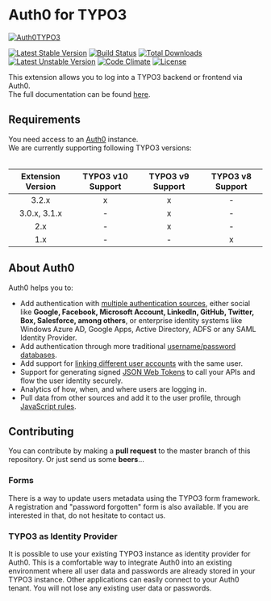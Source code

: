 Auth0 for TYPO3
===============
[![Auth0TYPO3](https://www.Leuchtfeuer.com/fileadmin/github/auth0-for-typo3/TYPO3-Auth0.png "Auth0 for TYPO3")](https://www.Leuchtfeuer.com/)

[![Latest Stable Version](https://poser.pugx.org/leuchtfeuer/auth0/v/stable)](https://packagist.org/packages/leuchtfeuer/auth0)
[![Build Status](https://travis-ci.com/Leuchtfeuer/auth0-for-typo3.svg?branch=master)](https://travis-ci.com/Leuchtfeuer/auth0-for-typo3)
[![Total Downloads](https://poser.pugx.org/leuchtfeuer/auth0/downloads)](https://packagist.org/leuchtfeuer/auth0)
[![Latest Unstable Version](https://poser.pugx.org/leuchtfeuer/auth0/v/unstable)](https://packagist.org/leuchtfeuer/auth0)
[![Code Climate](https://codeclimate.com/github/Leuchtfeuer/auth0-for-typo3/badges/gpa.svg)](https://codeclimate.com/github/Leuchtfeuer/auth0-for-typo3)
[![License](https://poser.pugx.org/leuchtfeuer/auth0/license)](https://packagist.org/packages/leuchtfeuer/auth0)

This extension allows you to log into a TYPO3 backend or frontend via Auth0.  
The full documentation can be found [here](https://docs.typo3.org/p/leuchtfeuer/auth0/master/en-us/).

## Requirements

You need access to an [Auth0](https://auth0.com/) instance.  
We are currently supporting following TYPO3 versions:<br><br>

| Extension Version | TYPO3 v10 Support | TYPO3 v9 Support | TYPO3 v8 Support |
| :-: | :-: | :-: | :-: |
| 3.2.x             | x                 | x                | -                |
| 3.0.x, 3.1.x      | -                 | x                | -                |
| 2.x               | -                 | x                | -                |
| 1.x               | -                 | -                | x                |

## About Auth0
Auth0 helps you to:

* Add authentication with [multiple authentication sources](https://auth0.com/docs/identityproviders),
either social like **Google, Facebook, Microsoft Account, LinkedIn,
GitHub, Twitter, Box, Salesforce, among others**, or enterprise
identity systems like Windows Azure AD, Google Apps, Active Directory,
ADFS or any SAML Identity Provider.
* Add authentication through more traditional [username/password databases](https://auth0.com/docs/connections/database/custom-db).
* Add support for [linking different user accounts](https://auth0.com/docs/link-accounts)
with the same user.
* Support for generating signed [JSON Web Tokens](https://auth0.com/docs/jwt)
to call your APIs and flow the user identity securely.
* Analytics of how, when, and where users are logging in.
* Pull data from other sources and add it to the user profile, through
[JavaScript rules](https://auth0.com/docs/rules/current).

## Contributing
You can contribute by making a **pull request** to the master branch of
this repository. Or just send us some **beers**...

### Forms
There is a way to update users metadata using the TYPO3 form framework.
A registration and "password forgotten" form is also available. If
you are interested in that, do not hesitate to contact us.

### TYPO3 as Identity Provider
It is possible to use your existing TYPO3 instance as identity provider for Auth0. This is a comfortable way to integrate Auth0
into an existing environment where all user data and passwords are already stored in your TYPO3 instance. Other applications can
easily connect to your Auth0 tenant. You will not lose any existing user data or passwords.
